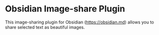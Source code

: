 # Obsidian Image-share Plugin

This image-sharing plugin for Obsidian (https://obsidian.md) allows you to share selected text as beautiful images.



